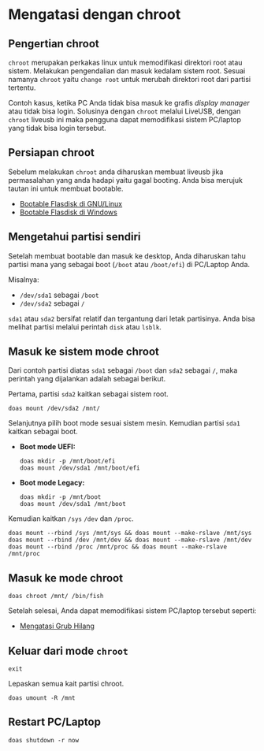 # Mengatasi dengan chroot

## Pengertian chroot

`chroot` merupakan perkakas linux untuk memodifikasi direktori root atau sistem. Melakukan pengendalian dan masuk kedalam sistem root. Sesuai namanya `chroot` yaitu `change root` untuk merubah direktori root dari partisi tertentu.

Contoh kasus, ketika PC Anda tidak bisa masuk ke grafis _display manager_ atau tidak bisa login. Solusinya dengan `chroot` melalui LiveUSB, dengan `chroot` liveusb ini maka pengguna dapat memodifikasi sistem PC/laptop yang tidak bisa login tersebut.

## Persiapan chroot

Sebelum melakukan `chroot` anda diharuskan membuat liveusb jika permasalahan yang anda hadapi yaitu gagal booting. Anda bisa merujuk tautan ini untuk membuat bootable.

- [Bootable Flasdisk di GNU/Linux](http://../persiapan/bootable-linux.md)
- [Bootable Flasdisk di Windows](http://../persiapan/windows.md)

## Mengetahui partisi sendiri

Setelah membuat bootable dan masuk ke desktop, Anda diharuskan tahu partisi mana yang sebagai boot (`/boot` atau `/boot/efi`) di PC/Laptop Anda.

Misalnya:
- `/dev/sda1` sebagai `/boot`
- `/dev/sda2` sebagai `/`

`sda1` atau `sda2` bersifat relatif dan tergantung dari letak partisinya. Anda bisa melihat partisi melalui perintah `disk` atau `lsblk`.

## Masuk ke sistem mode chroot

Dari contoh partisi diatas `sda1` sebagai `/boot` dan `sda2` sebagai `/`, maka perintah yang dijalankan adalah sebagai berikut.

Pertama, partisi `sda2` kaitkan sebagai sistem root.

```
doas mount /dev/sda2 /mnt/
```

Selanjutnya pilih boot mode sesuai sistem mesin. Kemudian partisi `sda1` kaitkan sebagai boot.

- **Boot mode UEFI:**

  ```
  doas mkdir -p /mnt/boot/efi
  doas mount /dev/sda1 /mnt/boot/efi
  ```

- **Boot mode Legacy:**

  ```
  doas mkdir -p /mnt/boot
  doas mount /dev/sda1 /mnt/boot
  ```

Kemudian kaitkan `/sys` `/dev` dan `/proc`.

```
doas mount --rbind /sys /mnt/sys && doas mount --make-rslave /mnt/sys
doas mount --rbind /dev /mnt/dev && doas mount --make-rslave /mnt/dev
doas mount --rbind /proc /mnt/proc && doas mount --make-rslave /mnt/proc
```

## Masuk ke mode chroot

```
doas chroot /mnt/ /bin/fish
```

Setelah selesai, Anda dapat memodifikasi sistem PC/laptop tersebut seperti:

- [Mengatasi Grub Hilang](grub.md)

## Keluar dari mode `chroot`

```
exit
```

Lepaskan semua kait partisi chroot.

```
doas umount -R /mnt
```

## Restart PC/Laptop

```
doas shutdown -r now
```

